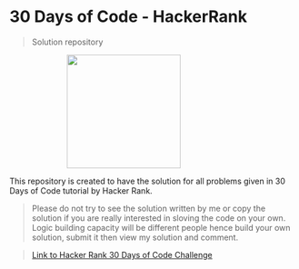 # 30 Days of Code - HackerRank

> Solution repository

<img src="https://upload.wikimedia.org/wikipedia/commons/4/40/HackerRank_Icon-1000px.png" height="200" style="margin-left:20%">

This repository is created to have the solution for all problems given in 30 Days of Code tutorial by Hacker Rank.

> Please do not try to see the solution written by me or copy the solution if you are really interested in sloving the code on your own. Logic building capacity will be different people hence build your own solution, submit it then view my solution and comment.

> [Link to Hacker Rank 30 Days of Code Challenge](https://www.hackerrank.com/domains/tutorials/30-days-of-code)
